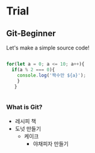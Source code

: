 # Trial
## Git-Beginner

Let's make a simple source code!
```Javascript

for(let a = 0; a <= 10; a++){
  if(a % 2 === 0){
    console.log('짝수만 ${a}');
    }
   }
```

```python

````
    
### What is Git?
* 레시피 책
* 도넛 만들기
  * 케이크
    * 야채피자 만들기
